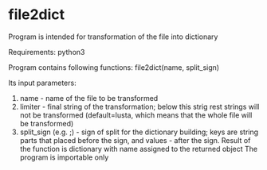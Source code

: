 # file2dict
Program is intended for transformation of the file into dictionary

Requirements: python3

Program contains following functions:
file2dict(name, split_sign)

Its input parameters:
1) name - name of the file to be transformed
2) limiter - final string of the transformation; below this strig rest strings will not be transformed 
(default=lusta, which means that the whole file will be transformed)
3) split_sign (e.g. ;) - sign of split for the dictionary building; keys are string parts that placed before the sign, and
values - after the sign.
Result of the function is dictionary with name assigned to the returned object 
The program is importable only
